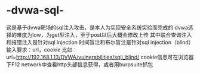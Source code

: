# -dvwa-sql-
这是基于dvwa靶场的sql注入攻击，是本人为实现安全系统实验而完成的
dvwa选择的难度为low，为get型注入，至于post以后大概会修改上传
其中联合查询注入和报错注入是针对sql injection
时间盲注和布尔盲注是针对sql injection（blind）
输入要求：url，cookie
比如：url=http://192.168.1.13/DVWA/vulnerabilities/sqli_blind/
cookie信息可在浏览器下F12 network中查看http头部信息获得，或者用burpsuite抓包
